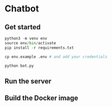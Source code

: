 # Chatbot

## Get started

```python
python3 -m venv env
source env/bin/activate
pip install -r requirements.txt

cp env.example .env # and add your credentials

python bot.py
```

## Run the server

## Build the Docker image
